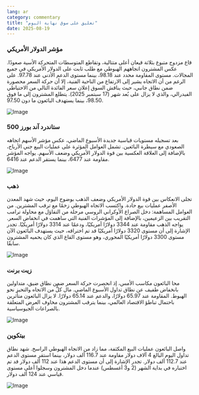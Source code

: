 ```yaml
---
lang: ar
category: commentary
title: "تعليق على سوق نهاية اليوم"
date: 2025-08-19
---
```


### مؤشر الدولار الأمريكي

قاع مزدوج متبوع بثلاثة قيعان أعلى متتالية، وتقاطع المتوسطات المتحركة الأسية صعودًا. عكس المشترون اتجاههم الهبوطي مع طلب ثابت على الدولار الأمريكي في جميع المجالات. مستوى المقاومة محدد عند 98.18، بينما مستوى الدعم الأدنى عند 97.78. على الرغم من أن الاتجاه يشير إلى الارتفاع من الناحية الفنية، إلا أن حركة السعر محصورة ضمن نطاق جانبي، حيث يناقش السوق إعلان سعر الفائدة التالي من الاحتياطي الفيدرالي، والذي لا يزال على بُعد شهر (17 سبتمبر 2025). يتطلع المشترون إلى ما فوق 98.50، بينما يستهدف البائعون ما دون 97.50.

![Image](https://markleighedu.github.io/img/Aug-2025/19-Aug-2025/usdindex.jpg)

### ستاندرد آند بورز 500

بعد تسجيله مستويات قياسية جديدة الأسبوع الماضي، عكس مؤشر الأسهم اتجاهه الصعودي مع سيطرة البائعين. تشمل العوامل المؤثرة على عمليات البيع جني الأرباح، بالإضافة إلى العلاقة العكسية بين قوة الدولار الأمريكي وضعف الأسهم. يواجه المؤشر مقاومة عند 6477، بينما يستقر الدعم عند 6416.

![Image](https://markleighedu.github.io/img/Aug-2025/19-Aug-2025/sp500.jpg)

### ذهب

تجلى الانعكاس بين قوة الدولار الأمريكي وضعف الذهب بوضوح اليوم، حيث شهد المعدن الأصفر عمليات بيع حادة. واكتسب الاتجاه الهبوطي زخمًا مع ترقب المشترين. من العوامل المساهمة: دخل الصراع الأوكراني الروسي مرحلة من التفاؤل مع محاولة ترامب التقريب بين الزعيمين، بالإضافة إلى المؤشرات الفنية التي ساهمت في انخفاض السعر. يواجه الذهب مقاومة عند 3344 دولارًا أمريكيًا، ودعمًا عند 3314 دولارًا أمريكيًا. تجدر الإشارة إلى أن مستوى 3320 دولارًا أمريكيًا قد تم اختراقه، حيث يستهدف البائعون الآن مستوى 3300 دولارًا أمريكيًا المحوري، وهو مستوى القاع الذي كان يحميه المشترون سابقًا.

![Image](https://markleighedu.github.io/img/Aug-2025/19-Aug-2025/gold.jpg)

### زيت برنت

محا البائعون مكاسب الأمس، إذ انحصرت حركة السعر ضمن نطاق ضيق، متداولين بانخفاض طفيف عن نطاق تداول الأسبوع الماضي. مال كلٌّ من الاتجاه والتحيز نحو الهبوط. المقاومة عند 65.97 دولارًا، والدعم عند 65.14 دولارًا. لا يزال البائعون متأثرين باحتمال تباطؤ الاقتصاد العالمي، بينما يترقب المشترون مخاوف العرض المتعلقة بالصراعات الجيوسياسية.

![Image](https://markleighedu.github.io/img/Aug-2025/19-Aug-2025/brentoil.jpg)

### بيتكوين

واصل البائعون عمليات البيع المكثفة، مما زاد من الاتجاه الهبوطي الراسخ. شهد نطاق تداول اليوم البالغ 4 آلاف دولار مقاومة عند 116.7 ألف دولار، بينما استقر مستوى الدعم عند 112.7 ألف دولار. تجدر الإشارة إلى أن مستوى الدعم هذا عند 112 ألف دولار قد تم اختباره في بداية الشهر (2 و3 أغسطس) عندما دخل المشترون وسجلوا أعلى مستوى قياسي عند 124 ألف دولار.

![Image](https://markleighedu.github.io/img/Aug-2025/19-Aug-2025/bitcoin.jpg)

